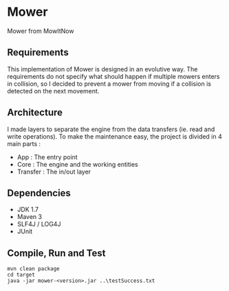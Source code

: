 Mower
=====

Mower from MowItNow


Requirements
------------
This implementation of Mower is designed in an evolutive way.
The requirements do not specify what should happen if multiple mowers enters in collision, so I decided to prevent a  mower from moving if a collision is detected on the next movement.

Architecture
------------
I made layers to separate the engine from the data transfers (ie. read and write operations). To make the maintenance easy, the project is divided in 4 main parts :
* App : The entry point
* Core : The engine and the working entities
* Transfer : The in/out layer

Dependencies
------------
* JDK 1.7
* Maven 3
* SLF4J / LOG4J
* JUnit

Compile, Run and Test
---------------------
    mvn clean package
    cd target
    java -jar mower-<version>.jar ..\testSuccess.txt
    
